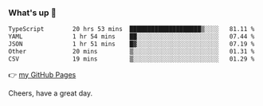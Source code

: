 ### What's up 👋

<!--START_SECTION:waka-->

```txt
TypeScript        20 hrs 53 mins  ████████████████████▒░░░░   81.11 %
YAML              1 hr 54 mins    ██░░░░░░░░░░░░░░░░░░░░░░░   07.44 %
JSON              1 hr 51 mins    █▓░░░░░░░░░░░░░░░░░░░░░░░   07.19 %
Other             20 mins         ▒░░░░░░░░░░░░░░░░░░░░░░░░   01.31 %
CSV               19 mins         ▒░░░░░░░░░░░░░░░░░░░░░░░░   01.29 %
```

<!--END_SECTION:waka-->

👉 [my GitHub Pages](https://ykzhukian.github.io)

Cheers, have a great day.

